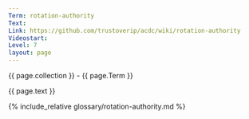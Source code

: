 ```yaml
---
Term: rotation-authority
Text: 
Link: https://github.com/trustoverip/acdc/wiki/rotation-authority
Videostart: 
Level: 7
layout: page
---
```


{{ page.collection }} - {{ page.Term }}

   {{ page.text }}

{% include_relative glossary/rotation-authority.md %}
